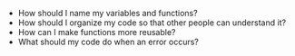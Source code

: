 -   How should I name my variables and functions?
-   How should I organize my code so that other people can understand it?
-   How can I make functions more reusable?
-   What should my code do when an error occurs?
